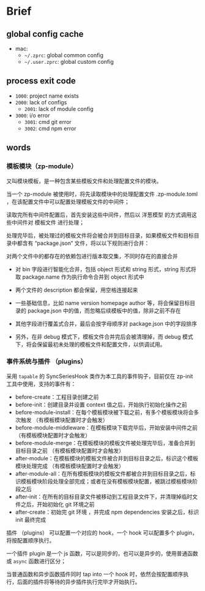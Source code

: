 # Brief

## global config cache

- mac:
  - `~/.zprc`: global common config
  - `~/.user.zprc`: global custom config

## process exit code

- `1000`: project name exists
- `2000`: lack of configs
  - `2001`: lack of module config
- `3000`: i/o error
  - `3001`: cmd git error
  - `3002`: cmd npm error

## words

### 模板模块（zp-module）

又叫模块模板，是一种包含某些模板文件和处理配置文件的模块。

当一个 zp-module 被使用时，将先读取模块中的处理配置文件 .zp-module.toml ，在该配置文件中可以配置处理模板文件的中间件；

读取完所有中间件配置后，首先安装这些中间件，然后以 洋葱模型 的方式调用这些中间件对 模板文件 进行处理；

处理完毕后，被处理过的模板文件将会被合并到目标目录，如果模板文件和目标目录中都含有 “package.json“ 文件，将以以下规则进行合并：

对两个文件中的都存在的依赖包进行版本取交集，不同时存在的直接合并

- 对 bin 字段进行智能化合并，包括 object 形式和 string 形式，string 形式将取 package.name 作为执行命令合并到 object 形式中

- 两个文件的  description 都会保留，用空格连接起来

- 一些基础信息，比如 name version homepage author 等，将会保留目标目录的 package.json 中的值，而忽略后续模板中的值，除非之前不存在

- 其他字段进行覆盖式合并，最后会按字母顺序对 package.json 中的字段排序

- 另外，在非 debug 模式下，模板文件合并完后会被清理掉，而 debug 模式下，将会保留最初未处理的模板文件和配置文件，以供调试用。

### 事件系统与插件 （plugins）

采用 `tapable` 的 SyncSeriesHook 类作为本工具的事件钩子，目前仅在 zp-init 工具中使用，支持的事件有：

- before-create：工程目录创建之前
- before-init：创建目录并设置 context 值之后，开始执行初始化操作之前
- before-module-install：在每个模板模块被下载之前，有多个模板模块将会多次触发 （有模板模块配置时才会触发）
- before-module-middleware：在模板模块下载完毕后，开始安装中间件之前 （有模板模块配置时才会触发）
- before-module-merge：在模板模块的模板文件被处理完毕后，准备合并到目标目录之前 （有模板模块配置时才会触发）
- after-module：在模板模块的模板文件被合并到目标目录之后，标识这个模板模块处理完成 （有模板模块配置时才会触发）
- after-module-all：在所有模板模块的模板文件都被合并到目标目录之后，标识模板模块阶段处理全部完成；或者在没有模板模块配置，被跳过模板模块阶段之后
- after-init：在所有的目标目录文件被移动到工程目录文件下，并清理掉临时文件之后，开始初始化 git 环境之前
- after-create：初始完 git 环境 ，并完成 npm dependencies 安装之后，标识 init 最终完成

插件 （plugins） 可以配置一个对应的 hook，一个 hook 可以配置多个 plugin，将按配置顺序执行。

一个插件 plugin 是一个 js 函数，可以是同步的，也可以是异步的，使用普通函数或 `async` 函数进行区分；

当普通函数和异步函数插件同时 tap into 一个 hook 时，依然会按配置顺序执行，后面的插件将等待的异步插件执行完毕才开始执行。
